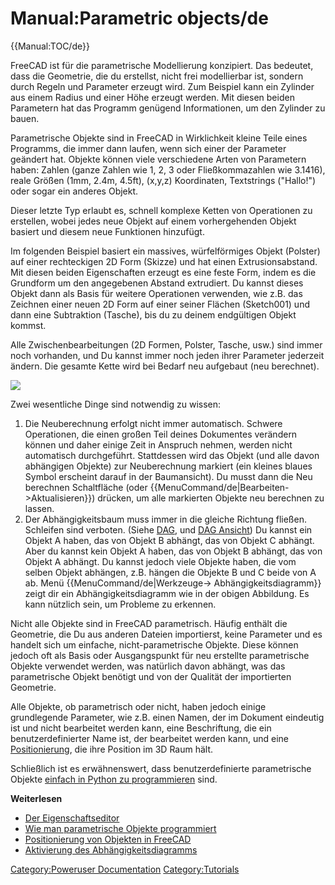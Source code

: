 # Manual:Parametric objects/de







{{Manual:TOC/de}}

FreeCAD ist für die parametrische Modellierung konzipiert. Das bedeutet, dass die Geometrie, die du erstellst, nicht frei modellierbar ist, sondern durch Regeln und Parameter erzeugt wird. Zum Beispiel kann ein Zylinder aus einem Radius und einer Höhe erzeugt werden. Mit diesen beiden Parametern hat das Programm genügend Informationen, um den Zylinder zu bauen.

Parametrische Objekte sind in FreeCAD in Wirklichkeit kleine Teile eines Programms, die immer dann laufen, wenn sich einer der Parameter geändert hat. Objekte können viele verschiedene Arten von Parametern haben: Zahlen (ganze Zahlen wie 1, 2, 3 oder Fließkommazahlen wie 3.1416), reale Größen (1mm, 2.4m, 4.5ft), (x,y,z) Koordinaten, Textstrings (\"Hallo!\") oder sogar ein anderes Objekt.

Dieser letzte Typ erlaubt es, schnell komplexe Ketten von Operationen zu erstellen, wobei jedes neue Objekt auf einem vorhergehenden Objekt basiert und diesem neue Funktionen hinzufügt.

Im folgenden Beispiel basiert ein massives, würfelförmiges Objekt (Polster) auf einer rechteckigen 2D Form (Skizze) und hat einen Extrusionsabstand. Mit diesen beiden Eigenschaften erzeugt es eine feste Form, indem es die Grundform um den angegebenen Abstand extrudiert. Du kannst dieses Objekt dann als Basis für weitere Operationen verwenden, wie z.B. das Zeichnen einer neuen 2D Form auf einer seiner Flächen (Sketch001) und dann eine Subtraktion (Tasche), bis du zu deinem endgültigen Objekt kommst.

Alle Zwischenbearbeitungen (2D Formen, Polster, Tasche, usw.) sind immer noch vorhanden, und Du kannst immer noch jeden ihrer Parameter jederzeit ändern. Die gesamte Kette wird bei Bedarf neu aufgebaut (neu berechnet).

![](images/Parametric_objects.jpg )

Zwei wesentliche Dinge sind notwendig zu wissen:

1.  Die Neuberechnung erfolgt nicht immer automatisch. Schwere Operationen, die einen großen Teil deines Dokumentes verändern können und daher einige Zeit in Anspruch nehmen, werden nicht automatisch durchgeführt. Stattdessen wird das Objekt (und alle davon abhängigen Objekte) zur Neuberechnung markiert (ein kleines blaues Symbol erscheint darauf in der Baumansicht). Du musst dann die Neu berechnen Schaltfläche (oder {{MenuCommand/de|Bearbeiten->Aktualisieren}}) drücken, um alle markierten Objekte neu berechnen zu lassen.
2.  Der Abhängigkeitsbaum muss immer in die gleiche Richtung fließen. Schleifen sind verboten. (Siehe [DAG](Glossary#Directed_Acyclic_Graph.md), und [DAG Ansicht](DAG_view/de.md)) Du kannst ein Objekt A haben, das von Objekt B abhängt, das von Objekt C abhängt. Aber du kannst kein Objekt A haben, das von Objekt B abhängt, das von Objekt A abhängt. Du kannst jedoch viele Objekte haben, die vom selben Objekt abhängen, z.B. hängen die Objekte B und C beide von A ab. Menü {{MenuCommand/de|Werkzeuge-> Abhängigkeitsdiagramm}} zeigt dir ein Abhängigkeitsdiagramm wie in der obigen Abbildung. Es kann nützlich sein, um Probleme zu erkennen.

Nicht alle Objekte sind in FreeCAD parametrisch. Häufig enthält die Geometrie, die Du aus anderen Dateien importierst, keine Parameter und es handelt sich um einfache, nicht-parametrische Objekte. Diese können jedoch oft als Basis oder Ausgangspunkt für neu erstellte parametrische Objekte verwendet werden, was natürlich davon abhängt, was das parametrische Objekt benötigt und von der Qualität der importierten Geometrie.

Alle Objekte, ob parametrisch oder nicht, haben jedoch einige grundlegende Parameter, wie z.B. einen Namen, der im Dokument eindeutig ist und nicht bearbeitet werden kann, eine Beschriftung, die ein benutzerdefinierter Name ist, der bearbeitet werden kann, und eine [Positionierung](placement/de.md), die ihre Position im 3D Raum hält.

Schließlich ist es erwähnenswert, dass benutzerdefinierte parametrische Objekte [einfach in Python zu programmieren](Scripted_objects/de.md) sind.

**Weiterlesen**

-   [Der Eigenschaftseditor](Property_editor/de.md)
-   [Wie man parametrische Objekte programmiert](Scripted_objects/de.md)
-   [Positionierung von Objekten in FreeCAD](Placement/de.md)
-   [Aktivierung des Abhängigkeitsdiagramms](Std_DependencyGraph/de.md)




[Category:Poweruser Documentation](Category:Poweruser_Documentation.md) [Category:Tutorials](Category:Tutorials.md)
